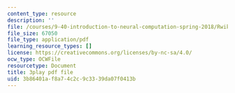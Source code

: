 ```yaml
---
content_type: resource
description: ''
file: /courses/9-40-introduction-to-neural-computation-spring-2018/RwikpgvkN_o_transcript.pdf
file_size: 67050
file_type: application/pdf
learning_resource_types: []
license: https://creativecommons.org/licenses/by-nc-sa/4.0/
ocw_type: OCWFile
resourcetype: Document
title: 3play pdf file
uid: 3b86401a-f8a7-4c2c-9c33-39da07f0413b
---
```

